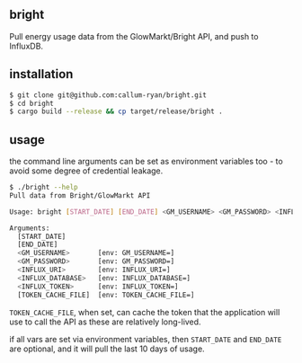 ## bright

Pull energy usage data from the GlowMarkt/Bright API, and push to InfluxDB.

## installation
```bash
$ git clone git@github.com:callum-ryan/bright.git
$ cd bright
$ cargo build --release && cp target/release/bright .
```

## usage
the command line arguments can be set as environment variables too - to avoid some degree of credential leakage.

```bash
$ ./bright --help
Pull data from Bright/GlowMarkt API

Usage: bright [START_DATE] [END_DATE] <GM_USERNAME> <GM_PASSWORD> <INFLUX_URI> <INFLUX_DATABASE> <INFLUX_TOKEN> [TOKEN_CACHE_FILE]

Arguments:
  [START_DATE]
  [END_DATE]
  <GM_USERNAME>       [env: GM_USERNAME=]
  <GM_PASSWORD>       [env: GM_PASSWORD=]
  <INFLUX_URI>        [env: INFLUX_URI=]
  <INFLUX_DATABASE>   [env: INFLUX_DATABASE=]
  <INFLUX_TOKEN>      [env: INFLUX_TOKEN=]
  [TOKEN_CACHE_FILE]  [env: TOKEN_CACHE_FILE=]
```

`TOKEN_CACHE_FILE`, when set, can cache the token that the application will use to call the API as these are relatively long-lived.

if all vars are set via environment variables, then `START_DATE` and `END_DATE` are optional, and it will pull the last 10 days of usage.
